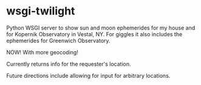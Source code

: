 wsgi-twilight
=============

Python WSGI server to show sun and moon ephemerides for my house and for Kopernik Observatory in Vestal, NY. For giggles it also includes the ephemerides for Greenwich Observatory.

NOW! With more geocoding!

Currently returns info for the requester's location.

Future directions include allowing for input for arbitrary locations.
